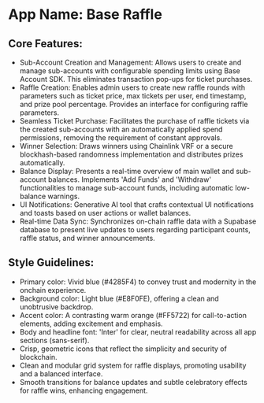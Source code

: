 # **App Name**: Base Raffle

## Core Features:

- Sub-Account Creation and Management: Allows users to create and manage sub-accounts with configurable spending limits using Base Account SDK. This eliminates transaction pop-ups for ticket purchases.
- Raffle Creation: Enables admin users to create new raffle rounds with parameters such as ticket price, max tickets per user, end timestamp, and prize pool percentage. Provides an interface for configuring raffle parameters.
- Seamless Ticket Purchase: Facilitates the purchase of raffle tickets via the created sub-accounts with an automatically applied spend permissions, removing the requirement of constant approvals.
- Winner Selection: Draws winners using Chainlink VRF or a secure blockhash-based randomness implementation and distributes prizes automatically.
- Balance Display: Presents a real-time overview of main wallet and sub-account balances. Implements 'Add Funds' and 'Withdraw' functionalities to manage sub-account funds, including automatic low-balance warnings.
- UI Notifications: Generative AI tool that crafts contextual UI notifications and toasts based on user actions or wallet balances.
- Real-time Data Sync: Synchronizes on-chain raffle data with a Supabase database to present live updates to users regarding participant counts, raffle status, and winner announcements.

## Style Guidelines:

- Primary color: Vivid blue (#4285F4) to convey trust and modernity in the onchain experience.
- Background color: Light blue (#E8F0FE), offering a clean and unobtrusive backdrop.
- Accent color: A contrasting warm orange (#FF5722) for call-to-action elements, adding excitement and emphasis.
- Body and headline font: 'Inter' for clear, neutral readability across all app sections (sans-serif).
- Crisp, geometric icons that reflect the simplicity and security of blockchain.
- Clean and modular grid system for raffle displays, promoting usability and a balanced interface.
- Smooth transitions for balance updates and subtle celebratory effects for raffle wins, enhancing engagement.
